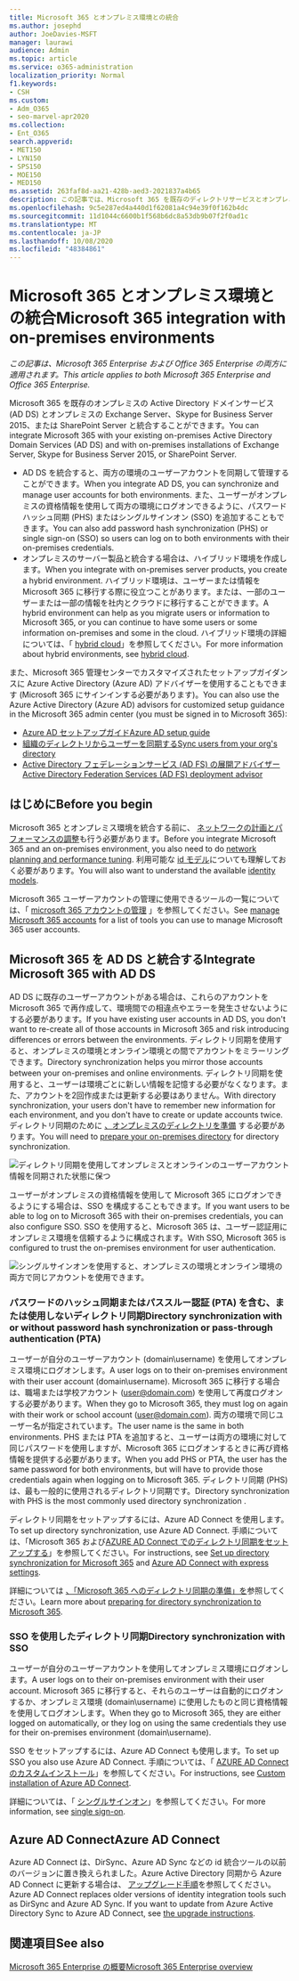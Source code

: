 ```yaml
---
title: Microsoft 365 とオンプレミス環境との統合
ms.author: josephd
author: JoeDavies-MSFT
manager: laurawi
audience: Admin
ms.topic: article
ms.service: o365-administration
localization_priority: Normal
f1.keywords:
- CSH
ms.custom:
- Adm_O365
- seo-marvel-apr2020
ms.collection:
- Ent_O365
search.appverid:
- MET150
- LYN150
- SPS150
- MOE150
- MED150
ms.assetid: 263faf8d-aa21-428b-aed3-2021837a4b65
description: この記事では、Microsoft 365 を既存のディレクトリサービスとオンプレミス環境と統合する方法について説明します。
ms.openlocfilehash: 9c5e287ed4a440d1f62081a4c94e39f0f162b4dc
ms.sourcegitcommit: 11d1044c6600b1f568b6dc8a53db9b07f2f0ad1c
ms.translationtype: MT
ms.contentlocale: ja-JP
ms.lasthandoff: 10/08/2020
ms.locfileid: "48384861"
---
```

# <a name="microsoft-365-integration-with-on-premises-environments"></a><span data-ttu-id="eaddd-103">Microsoft 365 とオンプレミス環境との統合</span><span class="sxs-lookup"><span data-stu-id="eaddd-103">Microsoft 365 integration with on-premises environments</span></span>

<span data-ttu-id="eaddd-104">*この記事は、Microsoft 365 Enterprise および Office 365 Enterprise の両方に適用されます。*</span><span class="sxs-lookup"><span data-stu-id="eaddd-104">*This article applies to both Microsoft 365 Enterprise and Office 365 Enterprise.*</span></span>

<span data-ttu-id="eaddd-105">Microsoft 365 を既存のオンプレミスの Active Directory ドメインサービス (AD DS) とオンプレミスの Exchange Server、Skype for Business Server 2015、または SharePoint Server と統合することができます。</span><span class="sxs-lookup"><span data-stu-id="eaddd-105">You can integrate Microsoft 365 with your existing on-premises Active Directory Domain Services (AD DS) and with on-premises installations of Exchange Server, Skype for Business Server 2015, or SharePoint Server.</span></span>
  
 - <span data-ttu-id="eaddd-106">AD DS を統合すると、両方の環境のユーザーアカウントを同期して管理することができます。</span><span class="sxs-lookup"><span data-stu-id="eaddd-106">When you integrate AD DS, you can synchronize and manage user accounts for both environments.</span></span> <span data-ttu-id="eaddd-107">また、ユーザーがオンプレミスの資格情報を使用して両方の環境にログオンできるように、パスワードハッシュ同期 (PHS) またはシングルサインオン (SSO) を追加することもできます。</span><span class="sxs-lookup"><span data-stu-id="eaddd-107">You can also add password hash synchronization (PHS) or single sign-on (SSO) so users can log on to both environments with their on-premises credentials.</span></span>
 - <span data-ttu-id="eaddd-108">オンプレミスのサーバー製品と統合する場合は、ハイブリッド環境を作成します。</span><span class="sxs-lookup"><span data-stu-id="eaddd-108">When you integrate with on-premises server products, you create a hybrid environment.</span></span> <span data-ttu-id="eaddd-109">ハイブリッド環境は、ユーザーまたは情報を Microsoft 365 に移行する際に役立つことがあります。または、一部のユーザーまたは一部の情報を社内とクラウドに移行することができます。</span><span class="sxs-lookup"><span data-stu-id="eaddd-109">A hybrid environment can help as you migrate users or information to Microsoft 365, or you can continue to have some users or some information on-premises and some in the cloud.</span></span> <span data-ttu-id="eaddd-110">ハイブリッド環境の詳細については、「 [hybrid cloud](../solutions/cloud-architecture-models.md#hybrid)」を参照してください。</span><span class="sxs-lookup"><span data-stu-id="eaddd-110">For more information about hybrid environments, see [hybrid cloud](../solutions/cloud-architecture-models.md#hybrid).</span></span>

<span data-ttu-id="eaddd-111">また、Microsoft 365 管理センターでカスタマイズされたセットアップガイダンスに Azure Active Directory (Azure AD) アドバイザーを使用することもできます (Microsoft 365 にサインインする必要があります)。</span><span class="sxs-lookup"><span data-stu-id="eaddd-111">You can also use the Azure Active Directory (Azure AD) advisors for customized setup guidance in the Microsoft 365 admin center (you must be signed in to Microsoft 365):</span></span>

- [<span data-ttu-id="eaddd-112">Azure AD セットアップガイド</span><span class="sxs-lookup"><span data-stu-id="eaddd-112">Azure AD setup guide</span></span>](https://aka.ms/aadpguidance)
- [<span data-ttu-id="eaddd-113">組織のディレクトリからユーザーを同期する</span><span class="sxs-lookup"><span data-stu-id="eaddd-113">Sync users from your org's directory</span></span>](https://aka.ms/aadconnectpwsync)
- [<span data-ttu-id="eaddd-114">Active Directory フェデレーションサービス (AD FS) の展開アドバイザー</span><span class="sxs-lookup"><span data-stu-id="eaddd-114">Active Directory Federation Services (AD FS) deployment advisor</span></span>](https://aka.ms/adfsguidance)
   
## <a name="before-you-begin"></a><span data-ttu-id="eaddd-115">はじめに</span><span class="sxs-lookup"><span data-stu-id="eaddd-115">Before you begin</span></span>

<span data-ttu-id="eaddd-116">Microsoft 365 とオンプレミス環境を統合する前に、 [ネットワークの計画とパフォーマンスの調整](network-planning-and-performance.md)も行う必要があります。</span><span class="sxs-lookup"><span data-stu-id="eaddd-116">Before you integrate Microsoft 365 and an on-premises environment, you also need to do [network planning and performance tuning](network-planning-and-performance.md).</span></span> <span data-ttu-id="eaddd-117">利用可能な [id モデル](about-microsoft-365-identity.md)についても理解しておく必要があります。</span><span class="sxs-lookup"><span data-stu-id="eaddd-117">You will also want to understand the available [identity models](about-microsoft-365-identity.md).</span></span> 

<span data-ttu-id="eaddd-118">Microsoft 365 ユーザーアカウントの管理に使用できるツールの一覧については、「 [microsoft 365 アカウントの管理](manage-microsoft-365-accounts.md) 」を参照してください。</span><span class="sxs-lookup"><span data-stu-id="eaddd-118">See [manage Microsoft 365 accounts](manage-microsoft-365-accounts.md) for a list of tools you can use to manage Microsoft 365 user accounts.</span></span> 
  
## <a name="integrate-microsoft-365-with-ad-ds"></a><span data-ttu-id="eaddd-119">Microsoft 365 を AD DS と統合する</span><span class="sxs-lookup"><span data-stu-id="eaddd-119">Integrate Microsoft 365 with AD DS</span></span>

<span data-ttu-id="eaddd-120">AD DS に既存のユーザーアカウントがある場合は、これらのアカウントを Microsoft 365 で再作成して、環境間での相違点やエラーを発生させないようにする必要があります。</span><span class="sxs-lookup"><span data-stu-id="eaddd-120">If you have existing user accounts in AD DS, you don't want to re-create all of those accounts in Microsoft 365 and risk introducing differences or errors between the environments.</span></span> <span data-ttu-id="eaddd-121">ディレクトリ同期を使用すると、オンプレミスの環境とオンライン環境との間でアカウントをミラーリングできます。</span><span class="sxs-lookup"><span data-stu-id="eaddd-121">Directory synchronization helps you mirror those accounts between your on-premises and online environments.</span></span> <span data-ttu-id="eaddd-122">ディレクトリ同期を使用すると、ユーザーは環境ごとに新しい情報を記憶する必要がなくなります。また、アカウントを2回作成または更新する必要はありません。</span><span class="sxs-lookup"><span data-stu-id="eaddd-122">With directory synchronization, your users don't have to remember new information for each environment, and you don't have to create or update accounts twice.</span></span> <span data-ttu-id="eaddd-123">ディレクトリ同期のために [、オンプレミスのディレクトリを準備](prepare-for-directory-synchronization.md) する必要があります。</span><span class="sxs-lookup"><span data-stu-id="eaddd-123">You will need to [prepare your on-premises directory](prepare-for-directory-synchronization.md) for directory synchronization.</span></span>
  
![ディレクトリ同期を使用してオンプレミスとオンラインのユーザーアカウント情報を同期された状態に保つ](../media/microsoft-365-integration/directory-synchronization.png)
  
<span data-ttu-id="eaddd-125">ユーザーがオンプレミスの資格情報を使用して Microsoft 365 にログオンできるようにする場合は、SSO を構成することもできます。</span><span class="sxs-lookup"><span data-stu-id="eaddd-125">If you want users to be able to log on to Microsoft 365 with their on-premises credentials, you can also configure SSO.</span></span> <span data-ttu-id="eaddd-126">SSO を使用すると、Microsoft 365 は、ユーザー認証用にオンプレミス環境を信頼するように構成されます。</span><span class="sxs-lookup"><span data-stu-id="eaddd-126">With SSO, Microsoft 365 is configured to trust the on-premises environment for user authentication.</span></span>
  
![シングルサインオンを使用すると、オンプレミスの環境とオンライン環境の両方で同じアカウントを使用できます。](../media/microsoft-365-integration/single-sign-on.png)

### <a name="directory-synchronization-with-or-without-password-hash-synchronization-or-pass-through-authentication-pta"></a><span data-ttu-id="eaddd-128">パスワードのハッシュ同期またはパススルー認証 (PTA) を含む、または使用しないディレクトリ同期</span><span class="sxs-lookup"><span data-stu-id="eaddd-128">Directory synchronization with or without password hash synchronization or pass-through authentication (PTA)</span></span>

<span data-ttu-id="eaddd-129">ユーザーが自分のユーザーアカウント (domain\username) を使用してオンプレミス環境にログオンします。</span><span class="sxs-lookup"><span data-stu-id="eaddd-129">A user logs on to their on-premises environment with their user account (domain\username).</span></span> <span data-ttu-id="eaddd-130">Microsoft 365 に移行する場合は、職場または学校アカウント (user@domain.com) を使用して再度ログオンする必要があります。</span><span class="sxs-lookup"><span data-stu-id="eaddd-130">When they go to Microsoft 365, they must log on again with their work or school account (user@domain.com).</span></span> <span data-ttu-id="eaddd-131">両方の環境で同じユーザー名が指定されています。</span><span class="sxs-lookup"><span data-stu-id="eaddd-131">The user name is the same in both environments.</span></span> <span data-ttu-id="eaddd-132">PHS または PTA を追加すると、ユーザーは両方の環境に対して同じパスワードを使用しますが、Microsoft 365 にログオンするときに再び資格情報を提供する必要があります。</span><span class="sxs-lookup"><span data-stu-id="eaddd-132">When you add PHS or PTA, the user has the same password for both environments, but will have to provide those credentials again when logging on to Microsoft 365.</span></span> <span data-ttu-id="eaddd-133">ディレクトリ同期 (PHS) は、最も一般的に使用されるディレクトリ同期です。</span><span class="sxs-lookup"><span data-stu-id="eaddd-133">Directory synchronization with PHS is the most commonly used directory synchronization .</span></span>

<span data-ttu-id="eaddd-134">ディレクトリ同期をセットアップするには、Azure AD Connect を使用します。</span><span class="sxs-lookup"><span data-stu-id="eaddd-134">To set up directory synchronization, use Azure AD Connect.</span></span> <span data-ttu-id="eaddd-135">手順については、「Microsoft 365 および[AZURE AD Connect で](https://go.microsoft.com/fwlink/p/?LinkId=698537)[のディレクトリ同期をセットアップする](set-up-directory-synchronization.md)」を参照してください。</span><span class="sxs-lookup"><span data-stu-id="eaddd-135">For instructions, see [Set up directory synchronization for Microsoft 365](set-up-directory-synchronization.md) and [Azure AD Connect with express settings](https://go.microsoft.com/fwlink/p/?LinkId=698537).</span></span>

<span data-ttu-id="eaddd-136">詳細については [、「Microsoft 365 へのディレクトリ同期の準備」を](prepare-for-directory-synchronization.md)参照してください。</span><span class="sxs-lookup"><span data-stu-id="eaddd-136">Learn more about [preparing for directory synchronization to Microsoft 365](prepare-for-directory-synchronization.md).</span></span>

### <a name="directory-synchronization-with-sso"></a><span data-ttu-id="eaddd-137">SSO を使用したディレクトリ同期</span><span class="sxs-lookup"><span data-stu-id="eaddd-137">Directory synchronization with SSO</span></span>

<span data-ttu-id="eaddd-138">ユーザーが自分のユーザーアカウントを使用してオンプレミス環境にログオンします。</span><span class="sxs-lookup"><span data-stu-id="eaddd-138">A user logs on to their on-premises environment with their user account.</span></span> <span data-ttu-id="eaddd-139">Microsoft 365 に移行すると、それらのユーザーは自動的にログオンするか、オンプレミス環境 (domain\username) に使用したものと同じ資格情報を使用してログオンします。</span><span class="sxs-lookup"><span data-stu-id="eaddd-139">When they go to Microsoft 365, they are either logged on automatically, or they log on using the same credentials they use for their on-premises environment (domain\username).</span></span>

<span data-ttu-id="eaddd-140">SSO をセットアップするには、Azure AD Connect も使用します。</span><span class="sxs-lookup"><span data-stu-id="eaddd-140">To set up SSO you also use Azure AD Connect.</span></span> <span data-ttu-id="eaddd-141">手順については、「 [AZURE AD Connect のカスタムインストール](https://go.microsoft.com/fwlink/p/?LinkID=698430)」を参照してください。</span><span class="sxs-lookup"><span data-stu-id="eaddd-141">For instructions, see [Custom installation of Azure AD Connect](https://go.microsoft.com/fwlink/p/?LinkID=698430).</span></span>

<span data-ttu-id="eaddd-142">詳細については、「 [シングルサインオン](https://go.microsoft.com/fwlink/p/?LinkId=698604)」を参照してください。</span><span class="sxs-lookup"><span data-stu-id="eaddd-142">For more information, see [single sign-on](https://go.microsoft.com/fwlink/p/?LinkId=698604).</span></span>

## <a name="azure-ad-connect"></a><span data-ttu-id="eaddd-143">Azure AD Connect</span><span class="sxs-lookup"><span data-stu-id="eaddd-143">Azure AD Connect</span></span>

<span data-ttu-id="eaddd-144">Azure AD Connect は、DirSync、Azure AD Sync などの id 統合ツールの以前のバージョンに置き換えられました。Azure Active Directory 同期から Azure AD Connect に更新する場合は、 [アップグレード手順](https://go.microsoft.com/fwlink/p/?LinkId=733240)を参照してください。</span><span class="sxs-lookup"><span data-stu-id="eaddd-144">Azure AD Connect replaces older versions of identity integration tools such as DirSync and Azure AD Sync. If you want to update from Azure Active Directory Sync to Azure AD Connect, see [the upgrade instructions](https://go.microsoft.com/fwlink/p/?LinkId=733240).</span></span> 

## <a name="see-also"></a><span data-ttu-id="eaddd-145">関連項目</span><span class="sxs-lookup"><span data-stu-id="eaddd-145">See also</span></span>

[<span data-ttu-id="eaddd-146">Microsoft 365 Enterprise の概要</span><span class="sxs-lookup"><span data-stu-id="eaddd-146">Microsoft 365 Enterprise overview</span></span>](microsoft-365-overview.md)

